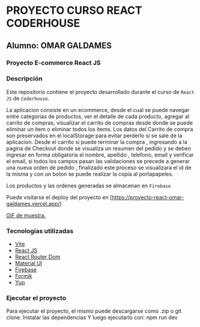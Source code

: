 # PROYECTO CURSO REACT CODERHOUSE

## Alumno: OMAR GALDAMES

### Proyecto E-commerce React JS

### Descripción

Este repositorio contiene el proyecto desarrollado durante el curso de `React JS` de `Coderhouse`.

La aplicacion consiste en un ecommerce, desde el cual se puede navegar entre categorias de productos, ver el detalle de cada producto, agregar al carrito de compras, visualizar el carrito de compras desde donde se puede eliminar un item o eliminar todos los items.
Los datos del Carrito de compra son preservados en el localStorage para evitar perderlo si se sale de la aplicacion.
Desde el carrito si puede terminar la compra , ingresando a la pagina de Checkout donde se visualiza un resumen del pedido y se deben ingresar en forma obligatoria el nombre, apellido , telefono, email y verificar el email, si todos los campos pasan las validaciones se precede a generar una nueva orden de pedido , finalizado este proceso se visualizara el id de la misma y con un boton se puede realizar la copia al portapapeles.

Los productos y las ordenes generadas se almacenan en `Firebase`

Puede visitarse el deploy del proyecto en [https://proyecto-react-omar-galdames.vercel.app/)

[GIF de muestra.](/ProyectoFinal.gif)

### Tecnologías utilizadas

- [Vite](https://vitejs.dev/)
- [React JS](https://reactjs.org/)
- [React Router Dom](https://reactrouter.com/)
- [Material UI](https://mui.com/)
- [Firebase](https://firebase.google.com/)
- [Formik](https://formik.org/)
- [Yup](https://www.npmjs.com/package/yup)

### Ejecutar el proyecto

Para ejecutar el proyecto, el mismo puede descargarse como .zip o git clone.
Instalar las dependencias
Y luego ejecutarlo con:
npm run dev
